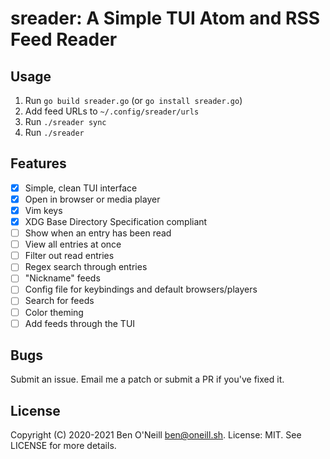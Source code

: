 # sreader: A Simple TUI Atom and RSS Feed Reader

## Usage

1. Run `go build sreader.go` (or `go install sreader.go`)
1. Add feed URLs to `~/.config/sreader/urls`
1. Run `./sreader sync`
1. Run `./sreader`

## Features

- [X] Simple, clean TUI interface
- [X] Open in browser or media player
- [X] Vim keys
- [X] XDG Base Directory Specification compliant
- [ ] Show when an entry has been read
- [ ] View all entries at once
- [ ] Filter out read entries
- [ ] Regex search through entries
- [ ] "Nickname" feeds
- [ ] Config file for keybindings and default browsers/players
- [ ] Search for feeds
- [ ] Color theming
- [ ] Add feeds through the TUI

## Bugs

Submit an issue. Email me a patch or submit a PR if you've fixed it.

## License

Copyright (C) 2020-2021 Ben O'Neill <ben@oneill.sh>. License: MIT.
See LICENSE for more details.
